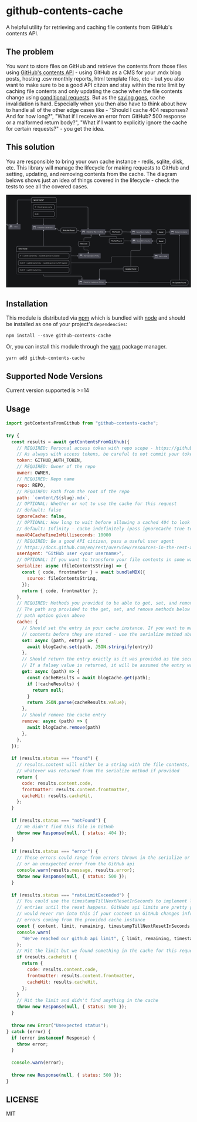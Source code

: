 # github-contents-cache

A helpful utility for retrieving and caching file contents from GitHub's contents API.

## The problem

You want to store files on GitHub and retrieve the contents from those files using [GitHub's contents API](https://docs.github.com/en/rest/reference/repos#contents) - using GitHub as a CMS for your .mdx blog posts, hosting .csv monthly reports, html template files, etc - but you also want to make sure to be a good API citzen and stay within the rate limit by caching file contents and only updating the cache when the file contents change using [conditional requests](https://docs.github.com/en/rest/overview/resources-in-the-rest-api#conditional-requests). But as the [saying goes](https://martinfowler.com/bliki/TwoHardThings.html), cache invalidation is hard. Especially when you then also have to think about how to handle all of the other edge cases like - "Should I cache 404 responses? And for how long?", "What if I receive an error from GitHub? 500 response or a malformed return body?", "What if I want to explicitly ignore the cache for certain requests?" - you get the idea.

## This solution

You are responsible to bring your own cache instance - redis, sqlite, disk, etc. This library will manage the lifecycle for making requests to GitHub and setting, updating, and removing contents from the cache. The diagram belows shows just an idea of things covered in the lifecycle - check the tests to see all the covered cases.

![Diagram of the cache request lifecycle](./cache-request-lifecycle.png)

## Installation

This module is distributed via [npm][npm] which is bundled with [node][node] and
should be installed as one of your project's `dependencies`:

```
npm install --save github-contents-cache
```

Or, you can install this module through the [yarn][yarn] package manager.

```
yarn add github-contents-cache
```

## Supported Node Versions

Current version supported is >=14

## Usage

```js
import getContentsFromGithub from "github-contents-cache";

try {
  const results = await getContentsFromGithub({
    // REQUIRED: Personal access token with repo scope - https://github.com/settings/tokens
    // As always with access tokens, be careful to not commit your token!
    token: GITHUB_AUTH_TOKEN,
    // REQUIRED: Owner of the repo
    owner: OWNER,
    // REQUIRED: Repo name
    repo: REPO,
    // REQUIRED: Path from the root of the repo
    path: `content/${slug}.mdx`,
    // OPTIONAL: Whether or not to use the cache for this request
    // default: false
    ignoreCache: false,
    // OPTIONAL: How long to wait before allowing a cached 404 to look in GitHub again.
    // default: Infinity - cache indefinitely (pass ignoreCache true to break the cache for the entry)
    max404CacheTimeInMilliseconds: 10000
    // REQUIRED: Be a good API citizen, pass a useful user agent
    // https://docs.github.com/en/rest/overview/resources-in-the-rest-api#user-agent-required
    userAgent: "GitHub user <your username>",
    // OPTIONAL: If you want to transform your file contents in some way before they are cached
    serialize: async (fileContentsString) => {
      const { code, frontmatter } = await bundleMDX({
        source: fileContentsString,
      });
      return { code, frontmatter };
    },
    // REQUIRED: Methods you provided to be able to get, set, and remove content from your cache instance
    // The path arg provided to the get, set, and remove methods below will be the same as the
    // path option given above
    cache: {
      // Should set the entry in your cache instance. If you want to make updates to the file
      // contents before they are stored - use the serialize method above
      set: async (path, entry) => {
        await blogCache.set(path, JSON.stringify(entry))
      },
      // Should return the entry exactly as it was provided as the second arg of the set method above
      // If a falsey value is returned, it will be assumed the entry was not found in the cache
      get: async (path) => {
        const cacheResults = await blogCache.get(path);
        if (!cacheResults) {
          return null;
        }
        return JSON.parse(cacheResults.value);
      },
      // Should remove the cache entry
      remove: async (path) => {
        await blogCache.remove(path)
      },
    },
  });

  if (results.status === "found") {
    // results.content will either be a string with the file contents, or
    // whatever was returned from the serialize method if provided
    return {
      code: results.content.code,
      frontmatter: results.content.frontmatter,
      cacheHit: results.cacheHit,
    };
  }

  if (results.status === "notFound") {
    // We didn't find this file in GitHub
    throw new Response(null, { status: 404 });
  }

  if (results.status === "error") {
    // These errors could range from errors thrown in the serialize or cache instance methods provided
    // or an unexpected error from the GitHub api
    console.warn(results.message, results.error);
    throw new Response(null, { status: 500 });
  }

  if (results.status === "rateLimitExceeded") {
    // You could use the timestampTillNextResetInSeconds to implement logic to only return cached
    // entries until the reset happens. GitHubs api limits are pretty generous though so you hopefully
    // would never run into this if your content on GitHub changes infrequently and their aren't 
    // errors coming from the provided cache instance
    const { content, limit, remaining, timestampTillNextResetInSeconds } = results;
    console.warn(
      "We've reached our github api limit", { limit, remaining, timestampTillNextResetInSeconds }
    );
    // Hit the limit but we found something in the cache for this request
    if (results.cacheHit) {
      return {
        code: results.content.code,
        frontmatter: results.content.frontmatter,
        cacheHit: results.cacheHit,
      };
    }
    // Hit the limit and didn't find anything in the cache
    throw new Response(null, { status: 500 });
  }

  throw new Error("Unexpected status");
} catch (error) {
  if (error instanceof Response) {
    throw error;
  }

  console.warn(error);

  throw new Response(null, { status: 500 });
}
```

## LICENSE

MIT

[npm]: https://www.npmjs.com/
[node]: https://nodejs.org
[yarn]: https://yarnpkg.com
